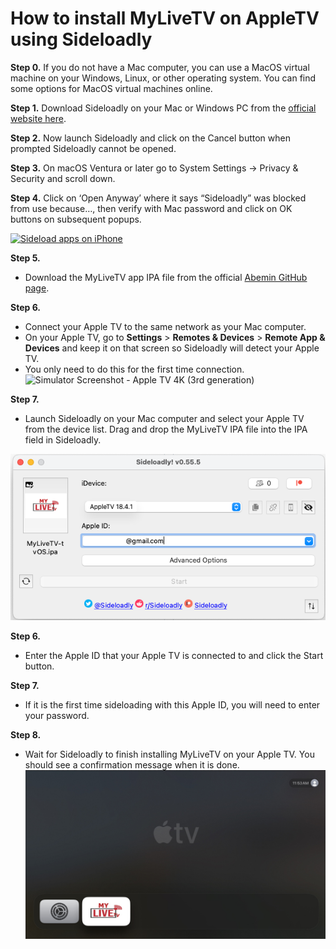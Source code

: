# How to install MyLiveTV on AppleTV using Sideloadly

**Step 0.** 
If you do not have a Mac computer, you can use a MacOS virtual machine on your Windows, Linux, or other operating system. You can find some options for MacOS virtual machines online.

**Step 1.** 
Download Sideloadly on your Mac or Windows PC from the [official website here](https://sideloadly.io/).

**Step 2.** 
Now launch Sideloadly and click on the Cancel button when prompted Sideloadly cannot be opened.

**Step 3.** 
On macOS Ventura or later go to System Settings -> Privacy & Security and scroll down.

**Step 4.** 
Click on ‘Open Anyway’ where it says “Sideloadly” was blocked from use because…, then verify with Mac password and click on OK buttons on subsequent popups.

[![Sideload apps on iPhone](https://ioshacker.com/wp-content/uploads/2023/01/Install-Sideloadly-1-1024x690.jpg)](https://ioshacker.com/wp-content/uploads/2023/01/Install-Sideloadly-1.jpg)

**Step 5.** 
- Download the MyLiveTV app IPA file from the official [Abemin GitHub page](https://github.com/abemin/mylivetv).

**Step 6.** 
- Connect your Apple TV to the same network as your Mac computer. 
- On your Apple TV, go to **Settings** > **Remotes & Devices** > **Remote App & Devices** and keep it on that screen so Sideloadly will detect your Apple TV.
- You only need to do this for the first time connection.
![Simulator Screenshot - Apple TV 4K (3rd generation) ](https://github.com/StreamerApp/Streamer/assets/96978272/a5dd0a07-0fc4-4429-a308-256542e96473)

**Step 7.** 
- Launch Sideloadly on your Mac computer and select your Apple TV from the device list. Drag and drop the MyLiveTV IPA file into the IPA field in Sideloadly.
<img width="712" src="https://github.com/abemin/mylivetv/blob/6660d6e0903f0c5bb3d0e613f2df51af9f14d708/assets/sideloadly.png">

**Step 6.** 
- Enter the Apple ID that your Apple TV is connected to and click the Start button.

**Step 7.** 
- If it is the first time sideloading with this Apple ID, you will need to enter your password.

**Step 8.** 
- Wait for Sideloadly to finish installing MyLiveTV on your Apple TV. You should see a confirmation message when it is done.
![Simulator Screenshot - Apple TV 4K (3rd generation) ](https://github.com/abemin/mylivetv/blob/9433499b5b015729a8bdf8691feae0f954b342cc/assets/front.jpeg)

